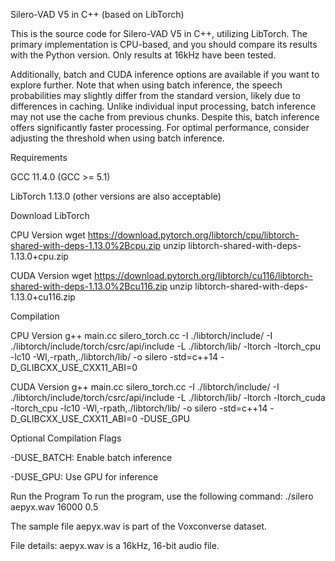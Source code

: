 Silero-VAD V5 in C++ (based on LibTorch)

This is the source code for Silero-VAD V5 in C++, utilizing LibTorch. The primary implementation is CPU-based, and you should compare its results with the Python version. Only results at 16kHz have been tested.

Additionally, batch and CUDA inference options are available if you want to explore further. Note that when using batch inference, the speech probabilities may slightly differ from the standard version, likely due to differences in caching. Unlike individual input processing, batch inference may not use the cache from previous chunks. Despite this, batch inference offers significantly faster processing. For optimal performance, consider adjusting the threshold when using batch inference.

Requirements

GCC 11.4.0 (GCC >= 5.1)

LibTorch 1.13.0 (other versions are also acceptable)

Download LibTorch

CPU Version
wget https://download.pytorch.org/libtorch/cpu/libtorch-shared-with-deps-1.13.0%2Bcpu.zip
unzip libtorch-shared-with-deps-1.13.0+cpu.zip

CUDA Version
wget https://download.pytorch.org/libtorch/cu116/libtorch-shared-with-deps-1.13.0%2Bcu116.zip
unzip libtorch-shared-with-deps-1.13.0+cu116.zip

Compilation

CPU Version
g++ main.cc silero_torch.cc -I ./libtorch/include/ -I ./libtorch/include/torch/csrc/api/include -L ./libtorch/lib/ -ltorch -ltorch_cpu -lc10 -Wl,-rpath,./libtorch/lib/ -o silero -std=c++14 -D_GLIBCXX_USE_CXX11_ABI=0

CUDA Version
g++ main.cc silero_torch.cc -I ./libtorch/include/ -I ./libtorch/include/torch/csrc/api/include -L ./libtorch/lib/ -ltorch -ltorch_cuda -ltorch_cpu -lc10 -Wl,-rpath,./libtorch/lib/ -o silero -std=c++14 -D_GLIBCXX_USE_CXX11_ABI=0 -DUSE_GPU

Optional Compilation Flags

-DUSE_BATCH: Enable batch inference

-DUSE_GPU: Use GPU for inference

Run the Program
To run the program, use the following command:
./silero aepyx.wav 16000 0.5

The sample file aepyx.wav is part of the Voxconverse dataset.

File details: aepyx.wav is a 16kHz, 16-bit audio file.
